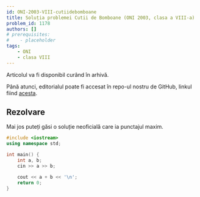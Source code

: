 ```yaml
---
id: ONI-2003-VIII-cutiidebomboane
title: Soluția problemei Cutii de Bomboane (ONI 2003, clasa a VIII-a)
problem_id: 1178
authors: []
# prerequisites:
#    - placeholder
tags:
    - ONI
    - clasa VIII
---
```

Articolul va fi disponibil curând în arhivă.

Până atunci, editorialul poate fi accesat în repo-ul nostru de GitHub, linkul fiind [acesta](https://github.com/roalgo-discord/Romanian-Olympiad-Solutions/blob/main/ONI%20(national%20olympiad)/2003/08.pdf).

## Rezolvare

Mai jos puteți găsi o soluție neoficială care ia punctajul maxim.

```cpp
#include <iostream>
using namespace std;

int main() {
    int a, b;
    cin >> a >> b;

    cout << a + b << '\n';
    return 0;
}
```
